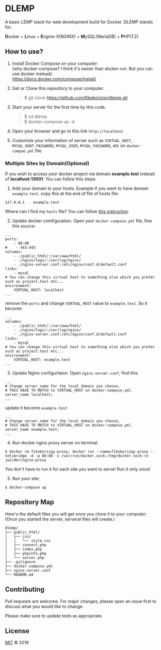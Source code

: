 # DLEMP

A basic LEMP stack for web development build for Docker. DLEMP stands for:

**D**ocker + **L**inux + **E**ngine-X(NGINX) + **M**ySQL(MariaDB) + **P**HP(7.2)

## How to use?

1. Install Docker Compose on your computer:  
   (why docker-compose? I think it's easier than _docker run_. But you can use docker instead).  
   https://docs.docker.com/compose/install/  

2. Get or Clone this repository to your computer.  
   > $ git clone https://github.com/fikoborizqy/dlemp.git  

3. Start your server for the first time by this code.  
   > $ cd dlemp  
   > $ docker-compose up -d  

4. Open your browser and go to this link `http://localhost`

5. Customize your information of server such as `VIRTUAL_HOST`, `MYSQL_ROOT_PASSWORD`, `MYSQL_USER`, `MYSQL_PASSWORD`, etc on `docker-compoe.yml` file.

### Multiple Sites by Domain(Optional)

If you wish to access your docker project via domain **example.test** instead of **localhost:13001**. You can follow this steps.

1. Add your domain to your hosts. Example if you want to have domain `example.test`. copy this at the end of file of hosts file:  
```
127.0.0.1    example.test
```  
Where can I find my `hosts` file? You can follow [this instruction](https://www.mgt-commerce.com/documentation/mgt-development-environment-usage-host-file).

2. Update docker comfiguration. Open your `docker-compose.yml` file, fine this source:
```
...
ports:
    - 80:80
#    - 443:443
volumes:
    - ./public_html/:/var/www/html/
    - ./nginx/logs/:/var/log/nginx/
    - ./nginx-server.conf:/etc/nginx/conf.d/default.conf
links:
    - mysql
# You can change this virtual host to something else which you prefer such as project.test etc...
environment:
    VIRTUAL_HOST: localhost
...
```
remove the `ports` and change `VIRTUAL_HOST` value to `example.test`. So it become:
```
...
volumes:
    - ./public_html/:/var/www/html/
    - ./nginx/logs/:/var/log/nginx/
    - ./nginx-server.conf:/etc/nginx/conf.d/default.conf
links:
    - mysql
# You can change this virtual host to something else which you prefer such as project.test etc...
environment:
    VIRTUAL_HOST: example.test
...
```

3. Update Nginx configurtaion. Open `nginx-server.conf`, find this:
```
...
# Change server_name for the local domain you choose, 
# THIS HAVE TO MATCH to VIRTUAL_HOST on docker-compose.yml.
server_name localhost;
...
```
update it become `example.test`
```
...
# Change server_name for the local domain you choose, 
# THIS HAVE TO MATCH to VIRTUAL_HOST on docker-compose.yml.
server_name example.test;
...
```

4. Run docker nginx proxy server on terminal.
```
$ docker rm fikoborizqy-proxy; docker run --name=fikoborizqy-proxy --net=bridge -d -p 80:80 -v /var/run/docker.sock:/tmp/docker.sock:ro jwilder/nginx-proxy
```
You don't have to run it for each site you want to serve! Run it only once!

5. Run your site:
```
$ docker-compose up
```


## Repository Map

Here's the default files you will get once you clone it to your computer:  
(Once you started the server, serveral files will create.)  

```
dlemp/
├── public_html/
│   ├── css/
│   │   └── style.css
│   ├── connect.php
│   ├── index.php
│   ├── phpinfo.php
│   └── server.php
├── .gitignore
├── docker-compose.yml
├── nginx-server.conf
└── README.md
```

## Contributing

Pull requests are welcome. For major changes, please open an issue first to discuss what you would like to change.

Please make sure to update tests as appropriate.

## License

[MIT](https://choosealicense.com/licenses/mit/) &copy; 2019

